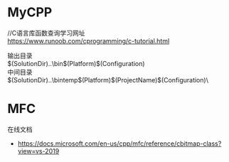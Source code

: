 # MyCPP

//C语言库函数查询学习网址  
https://www.runoob.com/cprogramming/c-tutorial.html  

输出目录  
$(SolutionDir)..\bin\$(Platform)\$(Configuration)\
中间目录  
$(SolutionDir)..\bintemp\$(Platform)\$(ProjectName)\$(Configuration)\

# MFC

在线文档

- https://docs.microsoft.com/en-us/cpp/mfc/reference/cbitmap-class?view=vs-2019